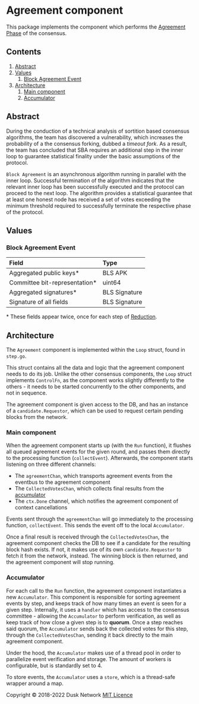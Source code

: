 # Agreement component

This package implements the component which performs
the [Agreement Phase](./agreement.md) of the consensus.

<!-- ToC start -->
##  Contents

   1. [Abstract](#abstract)
   1. [Values](#values)
      1. [Block Agreement Event](#block-agreement-event)
   1. [Architecture](#architecture)
      1. [Main component](#main-component)
      1. [Accumulator](#accumulator)
<!-- ToC end -->

## Abstract

During the conduction of a technical analysis of sortition based consensus
algorithms, the team has discovered a vulnerability, which increases the
probability of a the consensus forking, dubbed a _timeout fork_. As a result,
the team has concluded that SBA requires an additional step in the inner loop to
guarantee statistical finality under the basic assumptions of the protocol.

`Block Agreement` is an asynchronous algorithm running in parallel with the
inner loop. Successful termination of the algorithm indicates that the relevant
inner loop has been successfully executed and the protocol can proceed to the
next loop. The algorithm provides a statistical guarantee that at least one
honest node has received a set of votes exceeding the minimum threshold required
to successfully terminate the respective phase of the protocol.

## Values

### Block Agreement Event

| Field                          | Type          |
| :------------------------------- | :-------------- |
| Aggregated public keys\*       | BLS APK       |
| Committee bit-representation\* | uint64        |
| Aggregated signatures\*        | BLS Signature |
| Signature of all fields        | BLS Signature |

\* These fields appear twice, once for each step
of [Reduction](../reduction/reduction.md).

## Architecture

The `Agreement` component is implemented within the `Loop` struct, found
in `step.go`.

This struct contains all the data and logic that the agreement component needs
to do its job. Unlike the other consensus components, the `Loop` struct
implements `ControlFn`, as the component works slightly differently to the
others - it needs to be started concurrently to the other components, and not in
sequence.

The agreement component is given access to the DB, and has an instance of
a `candidate.Requestor`, which can be used to request certain pending blocks
from the network.

### Main component

When the agreement component starts up (with the `Run` function), it flushes all
queued agreement events for the given round, and passes them directly to the
processing function (`collectEvent`). Afterwards, the component starts listening
on three different channels:

- The `agreementChan`, which transports agreement events from the eventbus to
  the agreement component
- The `CollectedVotesChan`, which collects final results from
  the [accumulator](#accumulator)
- The `ctx.Done` channel, which notifies the agreement component of context
  cancellations

Events sent through the `agreementChan` will go immediately to the processing
function, `collectEvent`. This sends the event off to the local `Accumulator`.

Once a final result is received through the `CollectedVotesChan`, the agreement
component checks the DB to see if a candidate for the resulting block hash
exists. If not, it makes use of its own `candidate.Requestor` to fetch it from
the network, instead. The winning block is then returned, and the agreement
component will stop running.

### Accumulator

For each call to the `Run` function, the agreement component instantiates a
new `Accumulator`. This component is responsible for sorting agreement events by
step, and keeps track of how many times an event is seen for a given step.
Internally, it uses a `handler` which has access to the consensus committee -
allowing the `Accumulator` to perform verification, as well as keep track of how
close a given step is to **quorum**. Once a step reaches said quorum,
the `Accumulator` sends back the collected votes for this step, through
the `CollectedVotesChan`, sending it back directly to the main agreement
component.

Under the hood, the `Accumulator` makes use of a thread pool in order to
parallelize event verification and storage. The amount of workers is
configurable, but is standardly set to 4.

To store events, the `Accumulator` uses a `store`, which is a thread-safe
wrapper around a map.

Copyright © 2018-2022 Dusk Network
[MIT Licence](https://github.com/dusk-network/dusk-blockchain/blob/master/LICENSE)
